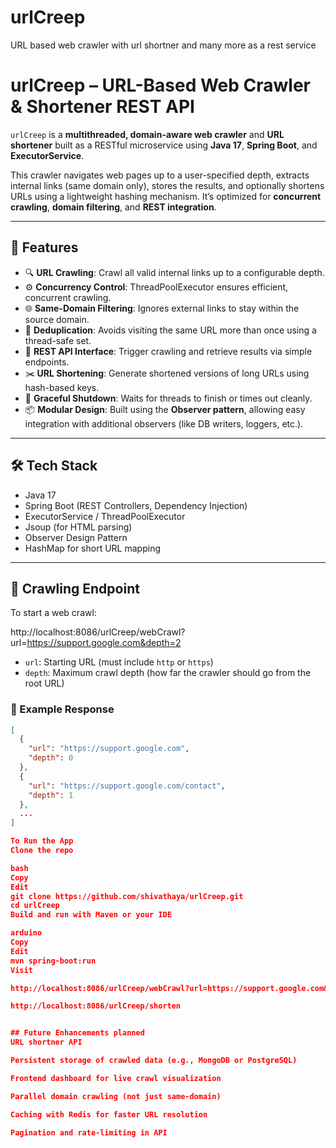# urlCreep
URL based web crawler with url shortner and many more as a rest service

# urlCreep – URL-Based Web Crawler & Shortener REST API

`urlCreep` is a **multithreaded, domain-aware web crawler** and **URL shortener** built as a RESTful microservice using **Java 17**, **Spring Boot**, and **ExecutorService**.

This crawler navigates web pages up to a user-specified depth, extracts internal links (same domain only), stores the results, and optionally shortens URLs using a lightweight hashing mechanism. It’s optimized for **concurrent crawling**, **domain filtering**, and **REST integration**.

---

## 🚀 Features

- 🔍 **URL Crawling**: Crawl all valid internal links up to a configurable depth.
- ⚙️ **Concurrency Control**: ThreadPoolExecutor ensures efficient, concurrent crawling.
- 🌐 **Same-Domain Filtering**: Ignores external links to stay within the source domain.
- 🧹 **Deduplication**: Avoids visiting the same URL more than once using a thread-safe set.
- 📩 **REST API Interface**: Trigger crawling and retrieve results via simple endpoints.
- ✂️ **URL Shortening**: Generate shortened versions of long URLs using hash-based keys.
- 🛑 **Graceful Shutdown**: Waits for threads to finish or times out cleanly.
- 📦 **Modular Design**: Built using the **Observer pattern**, allowing easy integration with additional observers (like DB writers, loggers, etc.).

---

## 🛠️ Tech Stack

- Java 17
- Spring Boot (REST Controllers, Dependency Injection)
- ExecutorService / ThreadPoolExecutor
- Jsoup (for HTML parsing)
- Observer Design Pattern
- HashMap for short URL mapping

---

## 🔗 Crawling Endpoint

To start a web crawl:

http://localhost:8086/urlCreep/webCrawl?url=https://support.google.com&depth=2


- `url`: Starting URL (must include `http` or `https`)
- `depth`: Maximum crawl depth (how far the crawler should go from the root URL)

### 🔄 Example Response

```json
[
  {
    "url": "https://support.google.com",
    "depth": 0
  },
  {
    "url": "https://support.google.com/contact",
    "depth": 1
  },
  ...
]

To Run the App
Clone the repo

bash
Copy
Edit
git clone https://github.com/shivathaya/urlCreep.git
cd urlCreep
Build and run with Maven or your IDE

arduino
Copy
Edit
mvn spring-boot:run
Visit

http://localhost:8086/urlCreep/webCrawl?url=https://support.google.com&depth=5

http://localhost:8086/urlCreep/shorten


## Future Enhancements planned
URL shortner API

Persistent storage of crawled data (e.g., MongoDB or PostgreSQL)

Frontend dashboard for live crawl visualization

Parallel domain crawling (not just same-domain)

Caching with Redis for faster URL resolution

Pagination and rate-limiting in API

